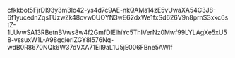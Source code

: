 cfkkbot5FjrDI93y3m3Io42-ys4d7c9AE-nkQAMa14zE5vUwaXA54C3J8-6f1yucednZqsTUzwZk48ovw0UOYN3wE62dxWe1fxSd626V9n8prnS3xkc6stZ-1LUvwSA13RBetnBVws8w4f2GmfDlElhiYc5ThIVerNz0Mwf99LYLAgXe5xU58-vssuxW1L-A98gqieriZGY8I576Nq-wdB0R8670NQk6W37dVXA71EiI9aL1U5jE006FBne5AWlf